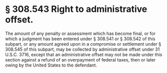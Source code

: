 # § 308.543   Right to administrative offset.

The amount of any penalty or assessment which has become final, or for which a judgment has been entered under § 308.541 or § 308.542 of this subpart, or any amount agreed upon in a compromise or settlement under § 308.545 of this subpart, may be collected by administrative offset under 31 U.S.C. 3716, except that an administrative offset may not be made under this section against a refund of an overpayment of federal taxes, then or later owing by the United States to the defendant. 




